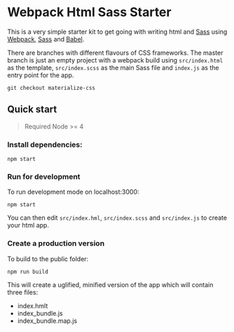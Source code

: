 # Webpack Html Sass Starter

This is a very simple starter kit to get going with writing html and [Sass](http://sass-lang.com/) using [Webpack](https://webpack.github.io/),
[Sass](http://sass-lang.com/) and [Babel](https://babeljs.io/).

There are branches with different flavours of CSS frameworks. The master branch is just an empty project with a webpack build using `src/index.html`
as the template, `src/index.scss` as the main Sass file and `index.js` as the entry point for the app.

``` shell
git checkout materialize-css
```

## Quick start

> Required Node >= 4

### Install dependencies:

```
npm start
```

### Run for development

To run development mode on localhost:3000:

``` shell
npm start
```

You can then edit `src/index.hml`, `src/index.scss` and `src/index.js` to create your html app.

### Create a production version

To build to the public folder:

``` shell
npm run build
```

This will create a uglified, minified version of the app which will contain three files:

- index.hmlt
- index_bundle.js
- index_bundle.map.js

